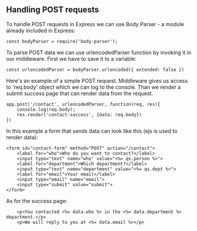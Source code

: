 ## Handling POST requests

To handle POST requests in Express we can use Body Parser - a module already included in Express:

	const bodyParser = require('body-parser');

To parse POST data we can use urlencodedParser function by invoking it in our middleware. First we have to save it to a variable:

	const urlencodedParser = bodyParser.urlencoded({ extended: false })

Here's an example of a simple POST request. Middleware gives us access to 'req.body' object which we can log to the console. Than we render a submit success page that can render data from the request. 

	app.post('/contact', urlencodedParser, function(req, res){
	    console.log(req.body);
	    res.render('contact-success', {data: req.body})
	})

In this example a form that sends data can look like this (ejs is used to render data):

	<form id="contact-form" method="POST" action="/contact">
		<label for="who">Who do you want to contact?</label>
		<input type="text" name="who" value="<%= qs.person %>">
		<label for="department">Which department?</label>
		<input type="text" name="department" value="<%= qs.dept %>">
		<label for="email">Your email</label>
		<input type="email" name="email">
		<input type="submit" value="submit">
	</form>

As for the success page:

        <p>You contacted <%= data.who %> in the <%= data.department %> department.</p>
        <p>We will reply to you at <%= data.email %></p>
